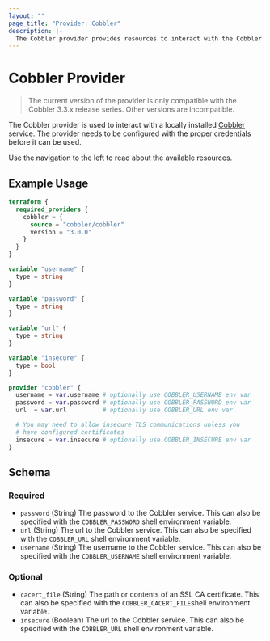 ```yaml
---
layout: ""
page_title: "Provider: Cobbler"
description: |-
  The Cobbler provider provides resources to interact with the Cobbler API.
---
```


# Cobbler Provider

> The current version of the provider is only compatible with the Cobbler 3.3.x release series. Other versions are
> incompatible.

The Cobbler provider is used to interact with a locally installed [Cobbler](https://cobbler.github.io/) service. The
provider needs to be configured with the proper credentials before it can be used.

Use the navigation to the left to read about the available resources.

## Example Usage

```terraform
terraform {
  required_providers {
    cobbler = {
      source = "cobbler/cobbler"
      version = "3.0.0"
    }
  }
}

variable "username" {
  type = string
}

variable "password" {
  type = string
}

variable "url" {
  type = string
}

variable "insecure" {
  type = bool
}

provider "cobbler" {
  username = var.username # optionally use COBBLER_USERNAME env var
  password = var.password # optionally use COBBLER_PASSWORD env var
  url  = var.url          # optionally use COBBLER_URL env var

  # You may need to allow insecure TLS communications unless you
  # have configured certificates
  insecure = var.insecure # optionally use COBBLER_INSECURE env var
}
```

<!-- schema generated by tfplugindocs -->
## Schema

### Required

- `password` (String) The password to the Cobbler service. This can also be specified with the `COBBLER_PASSWORD` shell environment variable.
- `url` (String) The url to the Cobbler service. This can also be specified with the `COBBLER_URL` shell environment variable.
- `username` (String) The username to the Cobbler service. This can also be specified with the `COBBLER_USERNAME` shell environment variable.

### Optional

- `cacert_file` (String) The path or contents of an SSL CA certificate. This can also be specified with the `COBBLER_CACERT_FILE`shell environment variable.
- `insecure` (Boolean) The url to the Cobbler service. This can also be specified with the `COBBLER_URL` shell environment variable.